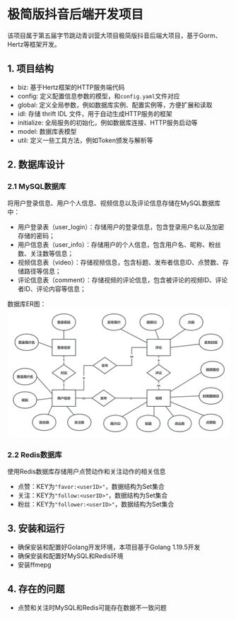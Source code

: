# 极简版抖音后端开发项目
该项目属于第五届字节跳动青训营大项目极简版抖音后端大项目，基于Gorm、Hertz等框架开发。

## 1. 项目结构
- biz: 基于Hertz框架的HTTP服务端代码
- config: 定义配置信息参数的模型，和`config.yaml`文件对应
- global: 定义全局参数，例如数据库实例、配置实例等，方便扩展和读取
- idl: 存储 thrift IDL 文件，用于自动生成HTTP服务的框架
- initialize: 全局服务的初始化，例如数据库连接、HTTP服务启动等
- model: 数据库表模型
- util: 定义一些工具方法，例如Token颁发与解析等

## 2. 数据库设计
### 2.1 MySQL数据库
将用户登录信息、用户个人信息、视频信息以及评论信息存储在MySQL数据库中：
- 用户登录表（user_login）：存储用户的登录信息，包含登录用户名以及加密存储的密码；
- 用户信息表（user_info）：存储用户的个人信息，包含用户名、昵称、粉丝数、关注数等信息；
- 视频信息表（video）：存储视频信息，包含标题、发布者信息ID、点赞数、存储路径等信息；
- 评论信息表（comment）：存储视频的评论信息，包含被评论的视频ID、评论者ID、评论内容等信息；

数据库ER图：
![image](imgs/er.jpg)

### 2.2 Redis数据库
使用Redis数据库存储用户点赞动作和关注动作的相关信息
- 点赞：KEY为`"favor:<userID>"`，数据结构为Set集合
- 关注：KEY为`"follow:<userID>"`，数据结构为Set集合
- 粉丝：KEY为`"follower:<userID>"`，数据结构为Set集合

## 3. 安装和运行
- 确保安装和配置好Golang开发环境，本项目基于Golang 1.19.5开发
- 确保安装和配置好MySQL和Redis环境
- 安装ffmepg

## 4. 存在的问题
- 点赞和关注时MySQL和Redis可能存在数据不一致问题
